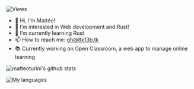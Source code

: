 ![Views](https://komarev.com/ghpvc/?username=matteoturini)

- 👋 Hi, I’m Mattéo!
- 👀 I’m interested in Web development and Rust!
- 🌱 I’m currently learning Rust
- 📫 How to reach me: gh@8x13b.tk
- 📚 Currently working on Open Classroom, a web app to manage online learning

![matteoturini's github stats](https://github-readme-stats.vercel.app/api?username=matteoturini&theme=dark&show_icons=true)

![My languages](https://github-readme-stats.vercel.app/api/top-langs/?username=matteoturini&theme=dark&show_icons=true)
